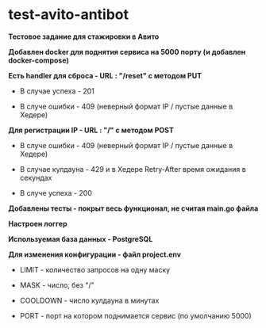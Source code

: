 # test-avito-antibot
**Тестовое задание для стажировки в Авито**

**Добавлен docker для поднятия сервиса на 5000 порту (и добавлен docker-compose)**

**Есть handler для сброса - URL : "/reset" с методом PUT**

- В случае успеха - 201

- В случе ошибки - 409 (неверный формат IP / пустые данные в Хедере)

**Для регистрации IP - URL : "/" с методом POST**

- В случе ошибки - 409 (неверный формат IP / пустые данные в Хедере)

- В случае кулдауна - 429 и в Хедере Retry-After время ожидания в секундах

- В случе успеха - 200

**Добавлены тесты - покрыт весь функционал, не считая main.go файла**

**Настроен логгер**

**Используемая база данных - PostgreSQL**

**Для изменения конфигурации - файл project.env**

- LIMIT - количество запросов на одну маску

- MASK - число, без "/"

- COOLDOWN - число кулдауна в минутах

- PORT - порт на котором поднимается сервис (по умолчанию 5000)

